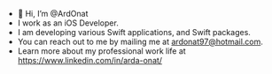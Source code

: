- 👋 Hi, I’m @ArdOnat
- I work as an iOS Developer.
- I am developing various Swift applications, and Swift packages.
- You can reach out to me by mailing me at ardonat97@hotmail.com.
- Learn more about my professional work life at https://www.linkedin.com/in/arda-onat/
